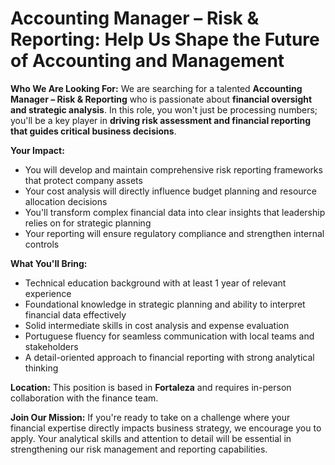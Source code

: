 # Accounting Manager – Risk & Reporting: Help Us Shape the Future of Accounting and Management

**Who We Are Looking For:**
We are searching for a talented **Accounting Manager – Risk & Reporting** who is passionate about **financial oversight and strategic analysis**. In this role, you won't just be processing numbers; you'll be a key player in **driving risk assessment and financial reporting that guides critical business decisions**.

**Your Impact:**
- You will develop and maintain comprehensive risk reporting frameworks that protect company assets
- Your cost analysis will directly influence budget planning and resource allocation decisions
- You'll transform complex financial data into clear insights that leadership relies on for strategic planning
- Your reporting will ensure regulatory compliance and strengthen internal controls

**What You'll Bring:**
- Technical education background with at least 1 year of relevant experience
- Foundational knowledge in strategic planning and ability to interpret financial data effectively
- Solid intermediate skills in cost analysis and expense evaluation
- Portuguese fluency for seamless communication with local teams and stakeholders
- A detail-oriented approach to financial reporting with strong analytical thinking

**Location:**
This position is based in **Fortaleza** and requires in-person collaboration with the finance team.

**Join Our Mission:**
If you're ready to take on a challenge where your financial expertise directly impacts business strategy, we encourage you to apply. Your analytical skills and attention to detail will be essential in strengthening our risk management and reporting capabilities.